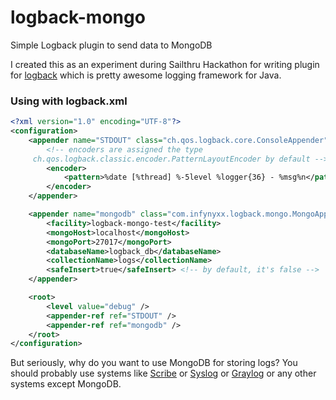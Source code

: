 logback-mongo
=============

Simple Logback plugin to send data to MongoDB

I created this as an experiment during Sailthru Hackathon for writing plugin for [logback](http://logback.qos.ch/) which is pretty awesome logging framework for Java.

### Using with logback.xml

``` xml
<?xml version="1.0" encoding="UTF-8"?>
<configuration>
    <appender name="STDOUT" class="ch.qos.logback.core.ConsoleAppender">
        <!-- encoders are assigned the type
     ch.qos.logback.classic.encoder.PatternLayoutEncoder by default -->
        <encoder>
            <pattern>%date [%thread] %-5level %logger{36} - %msg%n</pattern>
        </encoder>
    </appender>

    <appender name="mongodb" class="com.infynyxx.logback.mongo.MongoAppender">
        <facility>logback-mongo-test</facility>
        <mongoHost>localhost</mongoHost>
        <mongoPort>27017</mongoPort>
        <databaseName>logback_db</databaseName>
        <collectionName>logs</collectionName>
        <safeInsert>true</safeInsert> <!-- by default, it's false -->
    </appender>

    <root>
        <level value="debug" />
        <appender-ref ref="STDOUT" />
        <appender-ref ref="mongodb" />
    </root>
</configuration>
```

But seriously, why do you want to use MongoDB for storing logs? You should probably use systems like [Scribe](https://github.com/facebook/scribe) or [Syslog](http://www.syslog.org/) or [Graylog](http://graylog2.org/) or any other systems except MongoDB.